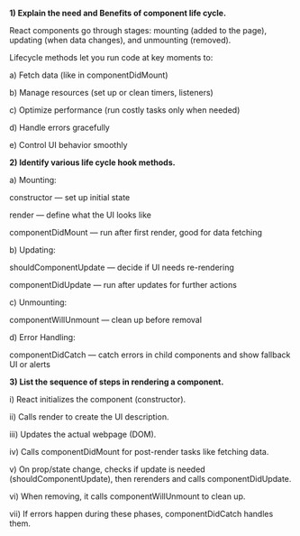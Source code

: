**1) Explain the need and Benefits of component life cycle.**



React components go through stages: mounting (added to the page), updating (when data changes), and unmounting (removed). 

Lifecycle methods let you run code at key moments to:

a) Fetch data (like in componentDidMount)

b) Manage resources (set up or clean timers, listeners)

c) Optimize performance (run costly tasks only when needed)

d) Handle errors gracefully

e) Control UI behavior smoothly







**2) Identify various life cycle hook methods.**



a) Mounting:



constructor — set up initial state

render — define what the UI looks like

componentDidMount — run after first render, good for data fetching



b) Updating:



shouldComponentUpdate — decide if UI needs re-rendering

componentDidUpdate — run after updates for further actions



c) Unmounting:



componentWillUnmount — clean up before removal



d) Error Handling:



componentDidCatch — catch errors in child components and show fallback UI or alerts









**3) List the sequence of steps in rendering a component.**



i) React initializes the component (constructor).

ii) Calls render to create the UI description.

iii) Updates the actual webpage (DOM).

iv) Calls componentDidMount for post-render tasks like fetching data.

v) On prop/state change, checks if update is needed (shouldComponentUpdate), then rerenders and calls componentDidUpdate.

vi) When removing, it calls componentWillUnmount to clean up.

vii) If errors happen during these phases, componentDidCatch handles them.

